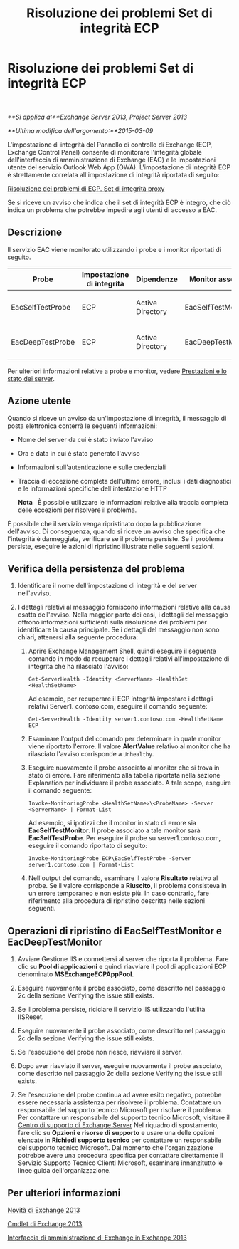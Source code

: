 ﻿---
title: Risoluzione dei problemi Set di integrità ECP
TOCTitle: Risoluzione dei problemi Set di integrità ECP
ms:assetid: 0a1cfcd5-585c-4a0a-9d3c-28dc49e16a6c
ms:mtpsurl: https://technet.microsoft.com/it-it/library/ms.exch.scom.ecp(v=EXCHG.150)
ms:contentKeyID: 53275530
ms.date: 03/07/2017
mtps_version: v=EXCHG.150
ms.translationtype: MT
---

# Risoluzione dei problemi Set di integrità ECP

 

_**Si applica a:**Exchange Server 2013, Project Server 2013_

_**Ultima modifica dell'argomento:**2015-03-09_

L'impostazione di integrità del Pannello di controllo di Exchange (ECP, Exchange Control Panel) consente di monitorare l'integrità globale dell'interfaccia di amministrazione di Exchange (EAC) e le impostazioni utente del servizio Outlook Web App (OWA). L'impostazione di integrità ECP è strettamente correlata all'impostazione di integrità riportata di seguito:

[Risoluzione dei problemi di ECP. Set di integrità proxy](troubleshooting-ecp-proxy-health-set.md)

Se si riceve un avviso che indica che il set di integrità ECP è integro, che ciò indica un problema che potrebbe impedire agli utenti di accesso a EAC.

## Descrizione

Il servizio EAC viene monitorato utilizzando i probe e i monitor riportati di seguito.


<table>
<colgroup>
<col style="width: 25%" />
<col style="width: 25%" />
<col style="width: 25%" />
<col style="width: 25%" />
</colgroup>
<thead>
<tr class="header">
<th>Probe</th>
<th>Impostazione di integrità</th>
<th>Dipendenze</th>
<th>Monitor associati</th>
</tr>
</thead>
<tbody>
<tr class="odd">
<td><p>EacSelfTestProbe</p></td>
<td><p>ECP</p></td>
<td><p>Active Directory</p></td>
<td><p>EacSelfTestMonitor</p></td>
</tr>
<tr class="even">
<td><p>EacDeepTestProbe</p></td>
<td><p>ECP</p></td>
<td><p>Active Directory</p></td>
<td><p>EacDeepTestMonitor</p></td>
</tr>
</tbody>
</table>


Per ulteriori informazioni relative a probe e monitor, vedere [Prestazioni e lo stato dei server](https://technet.microsoft.com/it-it/library/jj150551\(v=exchg.150\)).

## Azione utente

Quando si riceve un avviso da un'impostazione di integrità, il messaggio di posta elettronica conterrà le seguenti informazioni:

  - Nome del server da cui è stato inviato l'avviso

  - Ora e data in cui è stato generato l'avviso

  - Informazioni sull'autenticazione e sulle credenziali

  - Traccia di eccezione completa dell'ultimo errore, inclusi i dati diagnostici e le informazioni specifiche dell'intestazione HTTP
    
    **Nota**   È possibile utilizzare le informazioni relative alla traccia completa delle eccezioni per risolvere il problema.

È possibile che il servizio venga ripristinato dopo la pubblicazione dell'avviso. Di conseguenza, quando si riceve un avviso che specifica che l'integrità è danneggiata, verificare se il problema persiste. Se il problema persiste, eseguire le azioni di ripristino illustrate nelle seguenti sezioni.

## Verifica della persistenza del problema

1.  Identificare il nome dell'impostazione di integrità e del server nell'avviso.

2.  I dettagli relativi al messaggio forniscono informazioni relative alla causa esatta dell'avviso. Nella maggior parte dei casi, i dettagli del messaggio offrono informazioni sufficienti sulla risoluzione dei problemi per identificare la causa principale. Se i dettagli del messaggio non sono chiari, attenersi alla seguente procedura:
    
    1.  Aprire Exchange Management Shell, quindi eseguire il seguente comando in modo da recuperare i dettagli relativi all'impostazione di integrità che ha rilasciato l'avviso:
        
            Get-ServerHealth -Identity <ServerName> -HealthSet <HealthSetName>
        
        Ad esempio, per recuperare il ECP integrità impostare i dettagli relativi Server1. contoso.com, eseguire il comando seguente:
        
            Get-ServerHealth -Identity server1.contoso.com -HealthSetName ECP
    
    2.  Esaminare l'output del comando per determinare in quale monitor viene riportato l'errore. Il valore **AlertValue** relativo al monitor che ha rilasciato l'avviso corrisponde a `Unhealthy`.
    
    3.  Eseguire nuovamente il probe associato al monitor che si trova in stato di errore. Fare riferimento alla tabella riportata nella sezione Explanation per individuare il probe associato. A tale scopo, eseguire il comando seguente:
        
            Invoke-MonitoringProbe <HealthSetName>\<ProbeName> -Server <ServerName> | Format-List
        
        Ad esempio, si ipotizzi che il monitor in stato di errore sia **EacSelfTestMonitor**. Il probe associato a tale monitor sarà **EacSelfTestProbe**. Per eseguire il probe su server1.contoso.com, eseguire il comando riportato di seguito:
        
            Invoke-MonitoringProbe ECP\EacSelfTestProbe -Server server1.contoso.com | Format-List
    
    4.  Nell'output del comando, esaminare il valore **Risultato** relativo al probe. Se il valore corrisponde a **Riuscito**, il problema consisteva in un errore temporaneo e non esiste più. In caso contrario, fare riferimento alla procedura di ripristino descritta nelle sezioni seguenti.

## Operazioni di ripristino di EacSelfTestMonitor e EacDeepTestMonitor

1.  Avviare Gestione IIS e connettersi al server che riporta il problema. Fare clic su **Pool di applicazioni** e quindi riavviare il pool di applicazioni ECP denominato **MSExchangeECPAppPool**.

2.  Eseguire nuovamente il probe associato, come descritto nel passaggio 2c della sezione Verifying the issue still exists.

3.  Se il problema persiste, riciclare il servizio IIS utilizzando l'utilità IISReset.

4.  Eseguire nuovamente il probe associato, come descritto nel passaggio 2c della sezione Verifying the issue still exists.

5.  Se l'esecuzione del probe non riesce, riavviare il server.

6.  Dopo aver riavviato il server, eseguire nuovamente il probe associato, come descritto nel passaggio 2c della sezione Verifying the issue still exists.

7.  Se l'esecuzione del probe continua ad avere esito negativo, potrebbe essere necessaria assistenza per risolvere il problema. Contattare un responsabile del supporto tecnico Microsoft per risolvere il problema. Per contattare un responsabile del supporto tecnico Microsoft, visitare il [Centro di supporto di Exchange Server](https://go.microsoft.com/fwlink/p/?linkid=180809) Nel riquadro di spostamento, fare clic su **Opzioni e risorse di supporto** e usare una delle opzioni elencate in **Richiedi supporto tecnico** per contattare un responsabile del supporto tecnico Microsoft. Dal momento che l'organizzazione potrebbe avere una procedura specifica per contattare direttamente il Servizio Supporto Tecnico Clienti Microsoft, esaminare innanzitutto le linee guida dell'organizzazione.

## Per ulteriori informazioni

[Novità di Exchange 2013](https://technet.microsoft.com/it-it/library/jj150540\(v=exchg.150\))

[Cmdlet di Exchange 2013](https://technet.microsoft.com/it-it/library/bb124413\(v=exchg.150\))

[Interfaccia di amministrazione di Exchange in Exchange 2013](https://technet.microsoft.com/it-it/library/jj150562\(v=exchg.150\))


